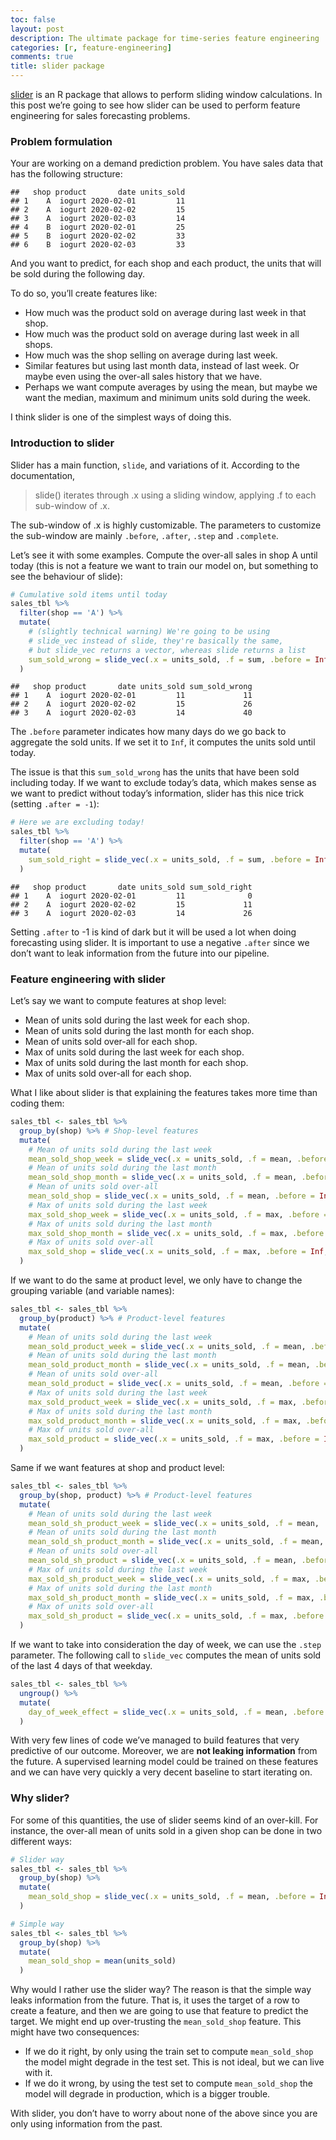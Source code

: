 ```yaml
---
toc: false
layout: post
description: The ultimate package for time-series feature engineering
categories: [r, feature-engineering]
comments: true
title: slider package
---
```


[slider](https://davisvaughan.github.io/slider/) is an R package that
allows to perform sliding window calculations. In this post we’re going
to see how slider can be used to perform feature engineering for sales
forecasting problems.

### Problem formulation

Your are working on a demand prediction problem. You have sales data
that has the following structure:

    ##   shop product       date units_sold
    ## 1    A  iogurt 2020-02-01         11
    ## 2    A  iogurt 2020-02-02         15
    ## 3    A  iogurt 2020-02-03         14
    ## 4    B  iogurt 2020-02-01         25
    ## 5    B  iogurt 2020-02-02         33
    ## 6    B  iogurt 2020-02-03         33

And you want to predict, for each shop and each product, the units that
will be sold during the following day.

To do so, you’ll create features like:

  - How much was the product sold on average during last week in that
    shop.
  - How much was the product sold on average during last week in all
    shops.
  - How much was the shop selling on average during last week.
  - Similar features but using last month data, instead of last week. Or
    maybe even using the over-all sales history that we have.
  - Perhaps we want compute averages by using the mean, but maybe we
    want the median, maximum and minimum units sold during the week.

I think slider is one of the simplest ways of doing this.

### Introduction to slider

Slider has a main function, `slide`, and variations of it. According to
the documentation,

> slide() iterates through .x using a sliding window, applying .f to
> each sub-window of .x.

The sub-window of .x is highly customizable. The parameters to customize
the sub-window are mainly `.before`, `.after`, `.step` and `.complete`.

Let’s see it with some examples. Compute the over-all sales in shop A
until today (this is not a feature we want to train our model on, but
something to see the behaviour of slide):

``` r
# Cumulative sold items until today
sales_tbl %>% 
  filter(shop == 'A') %>% 
  mutate(
    # (slightly technical warning) We're going to be using 
    # slide_vec instead of slide, they're basically the same, 
    # but slide_vec returns a vector, whereas slide returns a list
    sum_sold_wrong = slide_vec(.x = units_sold, .f = sum, .before = Inf)
  )
```

    ##   shop product       date units_sold sum_sold_wrong
    ## 1    A  iogurt 2020-02-01         11             11
    ## 2    A  iogurt 2020-02-02         15             26
    ## 3    A  iogurt 2020-02-03         14             40

The `.before` parameter indicates how many days do we go back to
aggregate the sold units. If we set it to `Inf`, it computes the units
sold until today.

The issue is that this `sum_sold_wrong` has the units that have been
sold including today. If we want to exclude today’s data, which makes
sense as we want to predict without today’s information, slider has this
nice trick (setting `.after = -1`):

``` r
# Here we are excluding today!
sales_tbl %>% 
  filter(shop == 'A') %>% 
  mutate(
    sum_sold_right = slide_vec(.x = units_sold, .f = sum, .before = Inf, .after = -1)
  )
```

    ##   shop product       date units_sold sum_sold_right
    ## 1    A  iogurt 2020-02-01         11              0
    ## 2    A  iogurt 2020-02-02         15             11
    ## 3    A  iogurt 2020-02-03         14             26

Setting `.after` to -1 is kind of dark but it will be used a lot when
doing forecasting using slider. It is important to use a negative
`.after` since we don’t want to leak information from the future into
our pipeline.

### Feature engineering with slider

Let’s say we want to compute features at shop level:

  - Mean of units sold during the last week for each shop.
  - Mean of units sold during the last month for each shop.
  - Mean of units sold over-all for each shop.
  - Max of units sold during the last week for each shop.
  - Max of units sold during the last month for each shop.
  - Max of units sold over-all for each shop.

What I like about slider is that explaining the features takes more time
than coding them:

``` r
sales_tbl <- sales_tbl %>% 
  group_by(shop) %>% # Shop-level features
  mutate(
    # Mean of units sold during the last week
    mean_sold_shop_week = slide_vec(.x = units_sold, .f = mean, .before = 7, .after = -1),
    # Mean of units sold during the last month
    mean_sold_shop_month = slide_vec(.x = units_sold, .f = mean, .before = 30, .after = -1),
    # Mean of units sold over-all
    mean_sold_shop = slide_vec(.x = units_sold, .f = mean, .before = Inf, .after = -1),
    # Max of units sold during the last week
    max_sold_shop_week = slide_vec(.x = units_sold, .f = max, .before = 7, .after = -1),
    # Max of units sold during the last month
    max_sold_shop_month = slide_vec(.x = units_sold, .f = max, .before = 30, .after = -1),
    # Max of units sold over-all
    max_sold_shop = slide_vec(.x = units_sold, .f = max, .before = Inf, .after = -1)
  )
```

If we want to do the same at product level, we only have to change the
grouping variable (and variable names):

``` r
sales_tbl <- sales_tbl %>% 
  group_by(product) %>% # Product-level features
  mutate(
    # Mean of units sold during the last week
    mean_sold_product_week = slide_vec(.x = units_sold, .f = mean, .before = 7, .after = -1),
    # Mean of units sold during the last month
    mean_sold_product_month = slide_vec(.x = units_sold, .f = mean, .before = 30, .after = -1),
    # Mean of units sold over-all
    mean_sold_product = slide_vec(.x = units_sold, .f = mean, .before = Inf, .after = -1),
    # Max of units sold during the last week
    max_sold_product_week = slide_vec(.x = units_sold, .f = max, .before = 7, .after = -1),
    # Max of units sold during the last month
    max_sold_product_month = slide_vec(.x = units_sold, .f = max, .before = 30, .after = -1),
    # Max of units sold over-all
    max_sold_product = slide_vec(.x = units_sold, .f = max, .before = Inf, .after = -1)
  )
```

Same if we want features at shop and product level:

``` r
sales_tbl <- sales_tbl %>% 
  group_by(shop, product) %>% # Product-level features
  mutate(
    # Mean of units sold during the last week
    mean_sold_sh_product_week = slide_vec(.x = units_sold, .f = mean, .before = 7, .after = -1),
    # Mean of units sold during the last month
    mean_sold_sh_product_month = slide_vec(.x = units_sold, .f = mean, .before = 30, .after = -1),
    # Mean of units sold over-all
    mean_sold_sh_product = slide_vec(.x = units_sold, .f = mean, .before = Inf, .after = -1),
    # Max of units sold during the last week
    max_sold_sh_product_week = slide_vec(.x = units_sold, .f = max, .before = 7, .after = -1),
    # Max of units sold during the last month
    max_sold_sh_product_month = slide_vec(.x = units_sold, .f = max, .before = 30, .after = -1),
    # Max of units sold over-all
    max_sold_sh_product = slide_vec(.x = units_sold, .f = max, .before = Inf, .after = -1)
  )
```

If we want to take into consideration the day of week, we can use the
`.step` parameter. The following call to `slide_vec` computes the mean
of units sold of the last 4 days of that weekday.

``` r
sales_tbl <- sales_tbl %>% 
  ungroup() %>% 
  mutate(
    day_of_week_effect = slide_vec(.x = units_sold, .f = mean, .before = 4, .step = 7, .after = -1),
  )
```

With very few lines of code we’ve managed to build features that very
predictive of our outcome. Moreover, we are **not leaking information**
from the future. A supervised learning model could be trained on these
features and we can have very quickly a very decent baseline to start
iterating on.

### Why slider?

For some of this quantities, the use of slider seems kind of an
over-kill. For instance, the over-all mean of units sold in a given shop
can be done in two different ways:

``` r
# Slider way
sales_tbl <- sales_tbl %>% 
  group_by(shop) %>% 
  mutate(
    mean_sold_shop = slide_vec(.x = units_sold, .f = mean, .before = Inf, .after = -1)
  )

# Simple way
sales_tbl <- sales_tbl %>% 
  group_by(shop) %>% 
  mutate(
    mean_sold_shop = mean(units_sold)
  )
```

Why would I rather use the slider way? The reason is that the simple way
leaks information from the future. That is, it uses the target of a row
to create a feature, and then we are going to use that feature to
predict the target. We might end up over-trusting the `mean_sold_shop`
feature. This might have two consequences:

  - If we do it right, by only using the train set to compute
    `mean_sold_shop` the model might degrade in the test set. This is
    not ideal, but we can live with it.
  - If we do it wrong, by using the test set to compute `mean_sold_shop`
    the model will degrade in production, which is a bigger trouble.

With slider, you don’t have to worry about none of the above since you
are only using information from the past.
